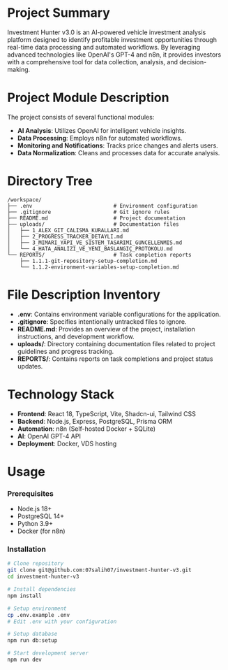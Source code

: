 # Project Summary
Investment Hunter v3.0 is an AI-powered vehicle investment analysis platform designed to identify profitable investment opportunities through real-time data processing and automated workflows. By leveraging advanced technologies like OpenAI's GPT-4 and n8n, it provides investors with a comprehensive tool for data collection, analysis, and decision-making.

# Project Module Description
The project consists of several functional modules:
- **AI Analysis**: Utilizes OpenAI for intelligent vehicle insights.
- **Data Processing**: Employs n8n for automated workflows.
- **Monitoring and Notifications**: Tracks price changes and alerts users.
- **Data Normalization**: Cleans and processes data for accurate analysis.

# Directory Tree
```
/workspace/
├── .env                          # Environment configuration
├── .gitignore                    # Git ignore rules
├── README.md                     # Project documentation
├── uploads/                      # Documentation files
│   ├── 1_ALEX_GIT_CALISMA_KURALLARI.md
│   ├── 2_PROGRESS_TRACKER_DETAYLI.md
│   ├── 3_MIMARI_YAPI_VE_SISTEM_TASARIMI_GUNCELLENMIS.md
│   └── 4_HATA_ANALIZI_VE_YENI_BASLANGIÇ_PROTOKOLU.md
└── REPORTS/                      # Task completion reports
    ├── 1.1.1-git-repository-setup-completion.md
    └── 1.1.2-environment-variables-setup-completion.md
```

# File Description Inventory
- **.env**: Contains environment variable configurations for the application.
- **.gitignore**: Specifies intentionally untracked files to ignore.
- **README.md**: Provides an overview of the project, installation instructions, and development workflow.
- **uploads/**: Directory containing documentation files related to project guidelines and progress tracking.
- **REPORTS/**: Contains reports on task completions and project status updates.

# Technology Stack
- **Frontend**: React 18, TypeScript, Vite, Shadcn-ui, Tailwind CSS
- **Backend**: Node.js, Express, PostgreSQL, Prisma ORM
- **Automation**: n8n (Self-hosted Docker + SQLite)
- **AI**: OpenAI GPT-4 API
- **Deployment**: Docker, VDS hosting

# Usage
### Prerequisites
- Node.js 18+
- PostgreSQL 14+
- Python 3.9+
- Docker (for n8n)

### Installation
```bash
# Clone repository
git clone git@github.com:07salih07/investment-hunter-v3.git
cd investment-hunter-v3

# Install dependencies
npm install

# Setup environment
cp .env.example .env
# Edit .env with your configuration

# Setup database
npm run db:setup

# Start development server
npm run dev
```
